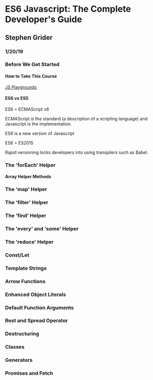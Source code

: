 # ES6 Javascript: The Complete Developer's Guide

## Stephen Grider

### 1/20/19

### Before We Get Started

#### How to Take This Course

<a href="https://stephengrider.github.io/JSPlaygrounds/">JS Playgrounds</a>

#### ES6 vs ES5

ES6 = ECMAScript v6

ECMAScript is the standard (a description of a scripting language) and Javascript is the implementation.

ES6 is a new version of Javascript

ES6 = ES2015

Rapid versioning locks developers into using transpilers such as Babel.

### The 'forEach' Helper

#### Array Helper Methods



### The 'map' Helper

### The 'filter' Helper

### The 'find' Helper

### The 'every' and 'some' Helper

### The 'reduce' Helper

### Const/Let

### Template Strings

### Arrow Functions

### Enhanced Object Literals

### Default Function Arguments

### Rest and Spread Operator

### Destructuring

### Classes

### Generators

### Promises and Fetch
